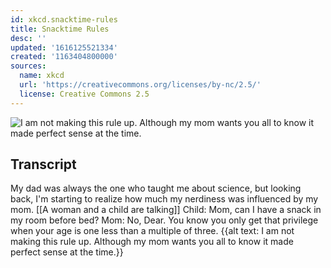 ```yaml
---
id: xkcd.snacktime-rules
title: Snacktime Rules
desc: ''
updated: '1616125521334'
created: '1163404800000'
sources:
  name: xkcd
  url: 'https://creativecommons.org/licenses/by-nc/2.5/'
  license: Creative Commons 2.5
---
```

![I am not making this rule up.  Although my mom wants you all to know it made perfect sense at the time.](https://imgs.xkcd.com/comics/snacktime_rules.png)

## Transcript
My dad was always the one who taught me about science, but looking back, I'm starting to realize how much my nerdiness was influenced by my mom.
[[A woman and a child are talking]]
Child: Mom, can I have a snack in my room before bed?
Mom: No, Dear. You know you only get that privilege when your age is one less than a multiple of three.
{{alt text: I am not making this rule up.  Although my mom wants you all to know it made perfect sense at the time.}}
